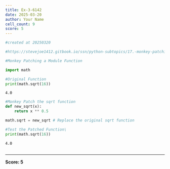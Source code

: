 ```yaml
---
title: Ex-3-6142
date: 2025-03-20
author: Your Name
cell_count: 9
score: 5
---
```


```python
#created at 20250320
```


```python
#https://stevejoe1412.gitbook.io/ssn/python-subtopics/17.-monkey-patching
```


```python
#Monkey Patching a Module Function
```


```python
import math
```


```python
#Original Function
print(math.sqrt(16))
```

    4.0



```python
#Monkey Patch the sqrt function
def new_sqrt(x):
    return x ** 0.5
```


```python
math.sqrt = new_sqrt # Replace the original sqrt function
```


```python
#Test the Patched Function\
print(math.sqrt(16))
```

    4.0



```python

```


---
**Score: 5**